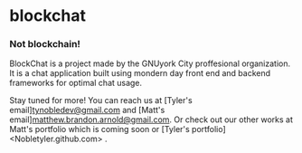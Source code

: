 # blockchat
### Not blockchain!

BlockChat  is a project made by the  GNUyork City proffesional organization.
It is a chat application built using mondern day front end and backend frameworks for optimal chat usage.


Stay tuned for more! 
You can reach us at [Tyler's email]<tynobledev@gmail.com> and [Matt's email]<matthew.brandon.arnold@gmail.com>.
Or check out our other works at Matt's portfolio which is coming soon or [Tyler's portfolio]<Nobletyler.github.com> .